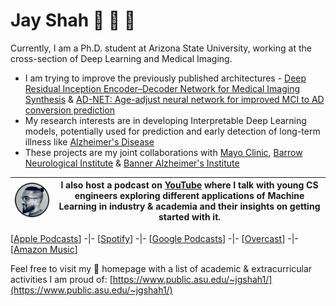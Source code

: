 # Jay Shah :tea: :violin: :cactus:

Currently, I am a Ph.D. student at Arizona State University, working at the cross-section of Deep Learning and Medical Imaging. 

- I am trying to improve the previously published architectures - [Deep Residual Inception Encoder–Decoder Network for Medical Imaging Synthesis](https://ieeexplore.ieee.org/abstract/document/8695110) & [AD-NET: Age-adjust neural network for improved MCI to AD conversion prediction](https://www.sciencedirect.com/science/article/pii/S2213158220301273)
- My research interests are in developing Interpretable Deep Learning models, potentially used for prediction and early detection of long-term illness like [Alzheimer's Disease](https://www.frontiersin.org/articles/10.3389/fnagi.2019.00220/full)
- These projects are my joint collaborations with [Mayo Clinic](https://www.mayoclinic.org/), [Barrow Neurological Institute](https://www.barrowneuro.org/) & [Banner Alzheimer's Institute](https://www.banneralz.org/)

| <a href="https://www.youtube.com/channel/UCdZ0GX-F3ULMKfxtyzSFbaw"><img src="https://github.com/jaygshah/jaygshah/blob/main/jay-podcast-1.png" width="200">| <b> I also host a podcast on [YouTube](https://www.youtube.com/channel/UCdZ0GX-F3ULMKfxtyzSFbaw/featured) where I talk with young CS engineers exploring different applications of Machine Learning in industry & academia and their insights on getting started with it.</b> |
|---|---|

[[Apple Podcasts](https://podcasts.apple.com/us/podcast/jay-shahs-podcast/id1532301544)] -|- [[Spotify](https://open.spotify.com/show/2eM5uYxigx5sgWFPrIbH0n)] -|- [[Google Podcasts](https://podcasts.google.com/feed/aHR0cHM6Ly9mZWVkcy5idXp6c3Byb3V0LmNvbS8xMzU5MDAxLnJzcw==)] -|- [[Overcast](https://overcast.fm/itunes1532301544)] -|- [[Amazon Music](https://music.amazon.com/podcasts/21b65329-e86e-47e8-be21-83e92dfe579f/Jay-Shahs-Podcast)]

Feel free to visit my :house_with_garden: homepage with a list of academic & extracurricular activities I am proud of: [https://www.public.asu.edu/~jgshah1/](https://www.public.asu.edu/~jgshah1/)
